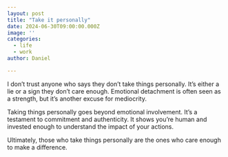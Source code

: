 ```yaml
---
layout: post
title: "Take it personally"
date: 2024-06-30T09:00:00.000Z
image: ''
categories:
  - life
  - work
author: Daniel

---
```


I don’t trust anyone who says they don’t take things personally. It’s either a lie or a sign they don’t care enough.  Emotional detachment is often seen as a strength, but it’s another excuse for mediocrity.

Taking things personally goes beyond emotional involvement. It’s a testament to commitment and authenticity. It shows you’re human and invested enough to understand the impact of your actions.

Ultimately, those who take things personally are the ones who care enough to make a difference.